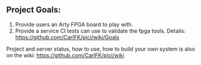 ## Project Goals:
1. Provide users an Arty FPGA board to play with.
1. Provide a service CI tests can use to validate the fpga tools.
Details: https://github.com/CarlFK/pici/wiki/Goals

Project and server status, how to use, how to build your own system is also on the wiki:
https://github.com/CarlFK/pici/wiki
